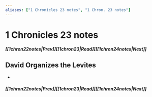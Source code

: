 ```yaml
---
aliases: ["1 Chronicles 23 notes", "1 Chron. 23 notes"]
---
```

# 1 Chronicles 23 notes
##### <span class=arrow-left></span>[[1chron22notes|Prev]]<span class=navigation-separator></span>[[1chron23|Read]]<span class=navigation-separator></span>[[1chron24notes|Next]]<span class=arrow-right></span>
## David Organizes the Levites
- 
##### <span class=arrow-left></span>[[1chron22notes|Prev]]<span class=navigation-separator></span>[[1chron23|Read]]<span class=navigation-separator></span>[[1chron24notes|Next]]<span class=arrow-right></span>